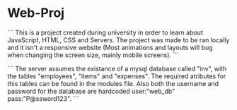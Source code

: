 # Web-Proj

´´´
This is a project created during university in order to learn about JavaScript, HTML, CSS and Servers.
The project was made to be ran locally and it isn't a responsive website (Most animations and layouts will bug when changing the screen size, mainly mobile screens).
´´´

´´´
The server assumes the existance of a mysql database called "inv", with the tables "employees", "items" and "expenses". The required atributes for this tables can be found in the modules file.
Also both the username and password for the database are hardcoded user:"web_db" pass:"P@ssword123".
´´´
